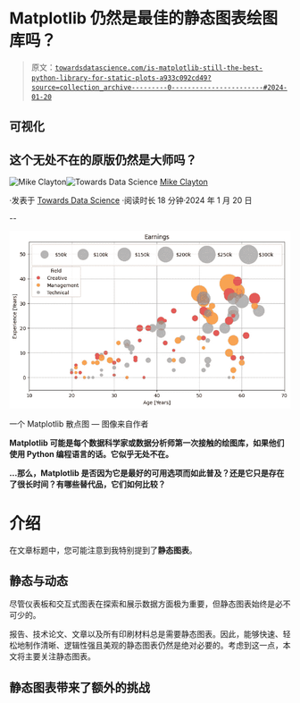 # Matplotlib 仍然是最佳的静态图表绘图库吗？

> 原文：[`towardsdatascience.com/is-matplotlib-still-the-best-python-library-for-static-plots-a933c092cd49?source=collection_archive---------0-----------------------#2024-01-20`](https://towardsdatascience.com/is-matplotlib-still-the-best-python-library-for-static-plots-a933c092cd49?source=collection_archive---------0-----------------------#2024-01-20)

## 可视化

## 这个无处不在的原版仍然是大师吗？

[](https://medium.com/@maclayton?source=post_page---byline--a933c092cd49--------------------------------)![Mike Clayton](https://medium.com/@maclayton?source=post_page---byline--a933c092cd49--------------------------------)[](https://towardsdatascience.com/?source=post_page---byline--a933c092cd49--------------------------------)![Towards Data Science](https://towardsdatascience.com/?source=post_page---byline--a933c092cd49--------------------------------) [Mike Clayton](https://medium.com/@maclayton?source=post_page---byline--a933c092cd49--------------------------------)

·发表于 [Towards Data Science](https://towardsdatascience.com/?source=post_page---byline--a933c092cd49--------------------------------) ·阅读时长 18 分钟·2024 年 1 月 20 日

--

![](img/efbb3ac84c72a7d60ef6fbb3257ccb9f.png)

一个 Matplotlib 散点图 — 图像来自作者

**Matplotlib 可能是每个数据科学家或数据分析师第一次接触的绘图库，如果他们使用 Python 编程语言的话。它似乎无处不在。**

**…那么，Matplotlib 是否因为它是最好的可用选项而如此普及？还是它只是存在了很长时间？有哪些替代品，它们如何比较？**

# 介绍

在文章标题中，您可能注意到我特别提到了**静态图表**。

## 静态与动态

尽管仪表板和交互式图表在探索和展示数据方面极为重要，但静态图表始终是必不可少的。

报告、技术论文、文章以及所有印刷材料总是需要静态图表。因此，能够快速、轻松地制作清晰、逻辑性强且美观的静态图表仍然是绝对必要的。考虑到这一点，本文将主要关注静态图表。

## 静态图表带来了额外的挑战
